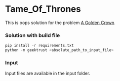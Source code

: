 # Tame_Of_Thrones
This is oops solution for the problem [A Golden Crown](https://www.geektrust.in/coding-problem/backend/tame-of-thrones).
### Solution with build file
```python
pip install -r requirements.txt
python -m geektrust <absolute_path_to_input_file>
```
### Input
  Input files are available in the input folder.<br/>